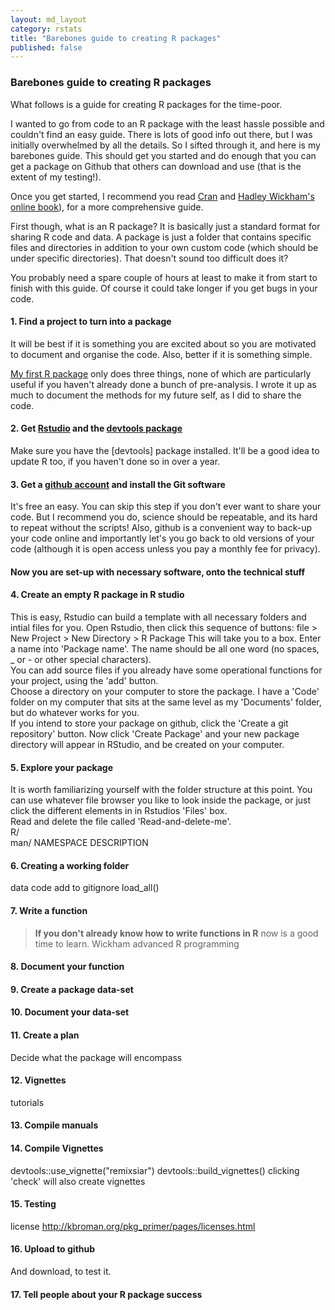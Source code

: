 ```yaml
---
layout: md_layout
category: rstats
title: "Barebones guide to creating R packages"
published: false  
---
```


### Barebones guide to creating R packages  

What follows is a guide for creating R packages for the time-poor.  

I wanted to go from code to an R package with the least hassle possible and couldn't find an easy guide. There is lots of good info out there, but I was initially overwhelmed by all the details. So I sifted through it, and here is my barebones guide. This should get you started and do enough that you can get a package on Github that others can download and use (that is the extent of my testing!).  

Once you get started, I recommend you read  [Cran]() and [Hadley Wickham's online book]()), for a more comprehensive guide.   

First though, what is an R package? It is basically just a standard format for sharing R code and data. A package is just a folder that contains specific files and directories in addition to your own custom code (which should be under specific directories). That doesn't sound too difficult does it?  

You probably need a spare couple of hours at least to make it from start to finish with this guide. Of course it could take longer if you get bugs in your code.   


#### 1. Find a project to turn into a package
It will be best if it is something you are excited about so you are motivated to document and organise the code. Also, better if it is something simple.

[My first R package]() only does three things, none of which are particularly useful if you haven't already done a bunch of pre-analysis. I wrote it up as much to document the methods for my future self, as I did to share the code.  

#### 2. Get [Rstudio]() and the [devtools package]()  
Make sure you have the [devtools] package installed.  It'll be a good idea to update R too, if you haven't done so in over a year.

#### 3. Get a [github account]() and install the Git software  
It's free an easy. You can skip this step if you don't ever want to share your code. But I recommend you do, science should be repeatable, and its hard to repeat without the scripts!  Also, github is a convenient way to back-up your code online and importantly let's you go back to old versions of your code (although it is open access unless you pay a monthly fee for privacy).  

#### Now you are set-up with necessary software, onto the technical stuff  

#### 4. Create an empty R package in R studio  
This is easy, Rstudio can build a template with all necessary folders and intial files for you. Open Rstudio, then click this sequence of buttons:
file > New Project > New Directory > R Package
This will take you to a box. Enter a name into 'Package name'. The name should be all one word (no spaces, _ or - or other special characters).  
You can add source files if you already have some operational functions for your project, using the 'add' button.   
Choose a directory on your computer to store the package. I have a 'Code' folder on my computer that sits at the same level as my 'Documents' folder, but do whatever works for you.  
If you intend to store your package on github, click the 'Create a git repository' button.
Now click 'Create Package' and your new package directory will appear in RStudio, and be created on your computer.  

#### 5. Explore your package  
It is worth familiarizing yourself with the folder structure at this point.  You can use whatever file browser you like to look inside the package, or just click the different elements in in Rstudios 'Files' box.  
Read and delete the file called 'Read-and-delete-me'.  
R/   
man/
NAMESPACE
DESCRIPTION

#### 6. Creating a working folder  
data
code
add to gitignore
load_all()

#### 7. Write a function

>**If you don't already know how to write functions in R** now is a good time to learn. Wickham advanced R programming

#### 8. Document your function

#### 9. Create a package data-set    

#### 10. Document your data-set    

#### 11. Create a plan  
Decide what the package will encompass

#### 12. Vignettes
tutorials  

#### 13. Compile manuals

#### 14. Compile Vignettes
devtools::use_vignette("remixsiar")
devtools::build_vignettes()
clicking 'check' will also create vignettes
#### 15. Testing  

license
http://kbroman.org/pkg_primer/pages/licenses.html

#### 16. Upload to github  
And download, to test it.

#### 17. Tell people about your R package success    
